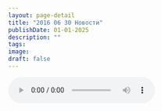 ```yaml
---
layout: page-detail
title: "2016 06 30 Новости"
publishDate: 01-01-2025
description: ""
tags:
image:
draft: false
---
```


<audio title=" - 2016 06 30 Новости.mp3" src="https://filer-api.advayta.org/v1.0/public/files/72725" controls=""></audio>

  
